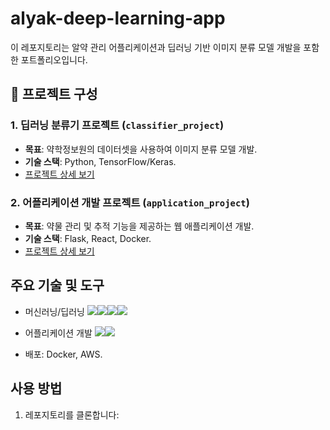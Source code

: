 # alyak-deep-learning-app

이 레포지토리는 알약 관리 어플리케이션과 딥러닝 기반 이미지 분류 모델 개발을 포함한 포트폴리오입니다.

## 📂 프로젝트 구성

### 1. 딥러닝 분류기 프로젝트 (`classifier_project`)
- **목표**: 약학정보원의 데이터셋을 사용하여 이미지 분류 모델 개발.
- **기술 스택**: Python, TensorFlow/Keras.
- [프로젝트 상세 보기](./classifier_project/README.md)

### 2. 어플리케이션 개발 프로젝트 (`application_project`)
- **목표**: 약물 관리 및 추적 기능을 제공하는 웹 애플리케이션 개발.
- **기술 스택**: Flask, React, Docker.
- [프로젝트 상세 보기](./application_project/README.md)

## 주요 기술 및 도구
- 머신러닝/딥러닝 
<img src="https://img.shields.io/badge/Visual Studio Code-007ACC?style=for-the-badge&logo=Visual Studio Code&logoColor=white"><img src="https://img.shields.io/badge/Keras-D00000?style=for-the-badge&logo=Keras&logoColor=white"><img src="https://img.shields.io/badge/Python-3776AB?style=for-the-badge&logo=Python&logoColor=white"><img src="https://img.shields.io/badge/OpenCV-5C3EE8?style=for-the-badge&logo=OpenCV&logoColor=white">

- 어플리케이션 개발
<img src="https://img.shields.io/badge/Android Studio-3DDC84?style=for-the-badge&logo=Android Studio&logoColor=white"><img src="https://img.shields.io/badge/Kotlin-7F52FF?style=for-the-badge&logo=Kotlin&logoColor=white">

- 배포: Docker, AWS.

## 사용 방법
1. 레포지토리를 클론합니다:
